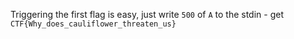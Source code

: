 Triggering the first flag is easy, just write `500` of `A` to the stdin - get `CTF{Why_does_cauliflower_threaten_us}`
